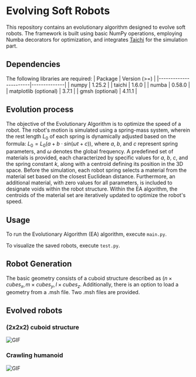 # Evolving Soft Robots

This repository contains an evolutionary algorithm designed to evolve soft robots. The framework is built using basic NumPy operations, employing Numba decorators for optimization, and integrates <a href="https://www.taichi-lang.org/">Taichi</a> for the simulation part.

## Dependencies
The following libraries are required:
| Package               | Version (>=) |
|-----------------------|--------------|
| numpy                 | 1.25.2       |
| taichi                | 1.6.0        |
| numba                 | 0.58.0       |
| matplotlib (optional) | 3.7.1        |
| gmsh (optional)       | 4.11.1       |

## Evolution process
The objective of the Evolutionary Algorithm is to optimize the speed of a robot. The robot's motion is simulated using a spring-mass system, wherein the rest length $L_0$ of each spring is dynamically adjusted based on the formula: 
$L_0 = L_0 (a + b \cdot sin(ωt + c))$, where $a$, $b$, and $c$ represent spring parameters, and $ω$ denotes the global frequency. A predefined set of materials is provided, each characterized by specific values for $a$, $b$, $c$, and the spring constant $k$, along with a centroid defining its position in the 3D space. Before the simulation, each robot spring selects a material from the material set based on the closest Euclidean distance. Furthermore, an additional material, with zero values for all parameters, is included to designate voids within the robot structure. Within the EA algorithm, the centroids of the material set are iteratively updated to optimize the robot's speed.

## Usage
To run the Evolutionary Algorithm (EA) algorithm, execute `main.py`. 

To visualize the saved robots, execute `test.py`.
 

## Robot Generation
The basic geometry consists of a cuboid structure described as $(n \times cubes_x, m \times cubes_y, l \times cubes_z$. Additionally, there is an option to load a geometry from a .msh file. Two .msh files are provided.

## Evolved robots 

### (2x2x2) cuboid structure
![GIF](2x2.gif)

### Crawling humanoid
![GIF](human.gif)

